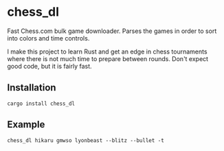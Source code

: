 # chess_dl
Fast Chess.com bulk game downloader. Parses the games in order to sort into colors and time controls.

I make this project to learn Rust and get an edge in chess tournaments where there is not much time to prepare between rounds. Don't expect good code, but
it is fairly fast.

## Installation
```
cargo install chess_dl
```

## Example

```
chess_dl hikaru gmwso lyonbeast --blitz --bullet -t
```
